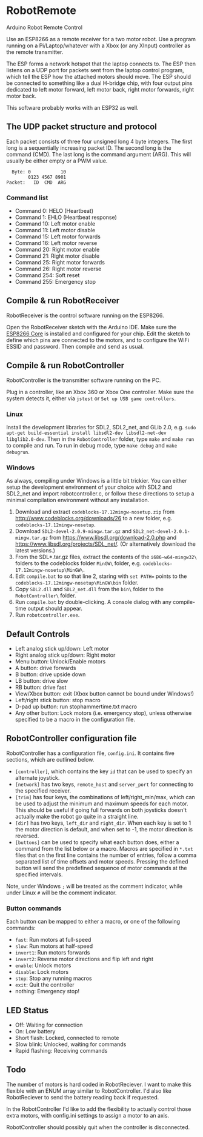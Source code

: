 # RobotRemote
Arduino Robot Remote Control

Use an ESP8266 as a remote receiver for a two motor robot. Use a program running on a Pi/Laptop/whatever with a Xbox (or any XInput) controller as the remote transmitter.

The ESP forms a network hotspot that the laptop connects to. The ESP then listens on a UDP port for packets sent from the laptop control program, which tell the ESP how the attached motors should move. The ESP should be connected to something like a dual H-bridge chip, with four output pins dedicated to left motor forward, left motor back, right motor forwards, right motor back.

This software probably works with an ESP32 as well.

## The UDP packet structure and protocol

Each packet consists of three four unsigned long 4 byte integers. The first long is a sequentially increasing packet ID. The second long is the command (CMD). The last long is the command argument (ARG). This will usually be either empty or a PWM value.

```
  Byte: 0           10
        0123 4567 8901
Packet:   ID  CMD  ARG
```

### Command list

* Command 0: HELO (Heartbeat) 
* Command 1: EHLO (Heartbeat response)
* Command 10: Left motor enable
* Command 11: Left motor disable
* Command 15: Left motor forwards
* Command 16: Left motor reverse
* Command 20: Right motor enable
* Command 21: Right motor disable
* Command 25: Right motor forwards
* Command 26: Right motor reverse
* Command 254: Soft reset
* Command 255: Emergency stop

## Compile & run RobotReceiver
RobotReceiver is the control software running on the ESP8266.

Open the RobotReceiver sketch with the Arduino IDE. Make sure the [ESP8266 Core](https://github.com/esp8266/Arduino) is installed and configured for your chip. Edit the sketch to define which pins are connected to the motors, and to configure the WiFi ESSID and password. Then compile and send as usual.

## Compile & run RobotController
RobotController is the transmitter software running on the PC.

Plug in a controller, like an Xbox 360 or Xbox One controller. Make sure the system detects it, either via `jstest` or `Set up USB game controllers`.

### Linux

Install the development libraries for SDL2, SDL2_net, and GLib 2.0, e.g. `sudo apt-get build-essential install libsdl2-dev libsdl2-net-dev libglib2.0-dev`. Then in the `RobotController` folder, type `make` and `make run` to compile and run. To run in debug mode, type `make debug` and `make debugrun`.

### Windows

As always, compiling under Windows is a little bit trickier. You can either setup the development environment of your choice with SDL2 and SDL2_net and import robotcontroller.c, or follow these directions to setup a minimal compilation environment without any installation.

1. Download and extract `codeblocks-17.12mingw-nosetup.zip` from http://www.codeblocks.org/downloads/26 to a new folder, e.g. `codeblocks-17.12mingw-nosetup`.
2. Download `SDL2-devel-2.0.9-mingw.tar.gz` and `SDL2_net-devel-2.0.1-mingw.tar.gz` from https://www.libsdl.org/download-2.0.php and https://www.libsdl.org/projects/SDL_net/. (Or alternatively download the latest versions.)
3. From the SDL*.tar.gz files, extract the contents of the `i686-w64-mingw32\` folders to the codeblocks folder `MinGW\` folder, e.g. `codeblocks-17.12mingw-nosetup\MinGW\`.
4. Edit `compile.bat` to so that line 2, staring with `set PATH=` points to the `codeblocks-17.12mingw-nosetup\MinGW\bin` folder.
5. Copy `SDL2.dll` and `SDL2_net.dll` from the `bin\` folder to the `RobotController\` folder.
6. Run `compile.bat` by double-clicking. A console dialog with any compile-time output should appear.
7. Run `robotcontroller.exe`.

## Default Controls

* Left analog stick up/down: Left motor
* Right analog stick up/down: Right motor
* Menu button: Unlock/Enable motors
* A button: drive forwards
* B button: drive upside down
* LB button: drive slow
* RB button: drive fast
* View/Xbox button: exit (Xbox button cannot be bound under Windows!)
* Left/right stick button: stop macro
* D-pad up button: run stophammertime.txt macro
* Any other button: Lock motors (i.e. emergency stop), unless otherwise specified to be a macro in the configuration file.

## RobotController configuration file

RobotController has a configuration file, `config.ini`. It contains five sections, which are outlined below.

* `[controller]`, which contains the key `id` that can be used to specify an alternate joystick.
* `[network]` has two keys, `remote_host` and `server_port` for connecting to the specified receiver.
* `[trim]` has four keys, the combinations of left/right_min/max, which can be used to adjust the minimum and maximum speeds for each motor. This should be useful if going full forwards on both joysticks doesn't actually make the robot go quite in a straight line. 
* `[dir]` has two keys, `left_dir` and `right_dir`. When each key is set to 1 the motor direction is default, and when set to -1, the motor direction is reversed.
* `[buttons]` can be used to specify what each button does, either a command from the list below or a macro. Macros are specified in `*.txt` files that on the first line contains the number of entries, follow a comma separated list of time offsets and motor speeds. Pressing the defined button will send the predefined sequence of motor commands at the specified intervals.

Note, under Windows `;` will be treated as the comment indicator, while under Linux `#` will be the comment indicator.

### Button commands

Each button can be mapped to either a macro, or one of the following commands:

* `fast`: Run motors at full-speed
* `slow`: Run motors at half-speed
* `invert1`: Run motors forwards
* `invert2`: Reverse motor directions and flip left and right
* `enable`: Unlock motors
* `disable`: Lock motors
* `stop`: Stop any running macros
* `exit`: Quit the controller
* nothing: Emergency stop!

## LED Status

* Off: Waiting for connection
* On: Low battery
* Short flash: Locked, connected to remote
* Slow blink: Unlocked, waiting for commands
* Rapid flashing: Receiving commands

## Todo

The number of motors is hard coded in RobotReciever. I want to make this flexible with an ENUM array similar to RobotController. I'd also like RobotReciever to send the battery reading back if requested.

In the RobotController I'd like to add the flexibility to actually control those extra motors, with config.ini settings to assign a motor to an axis.

RobotController should possibly quit when the controller is disconnected.
